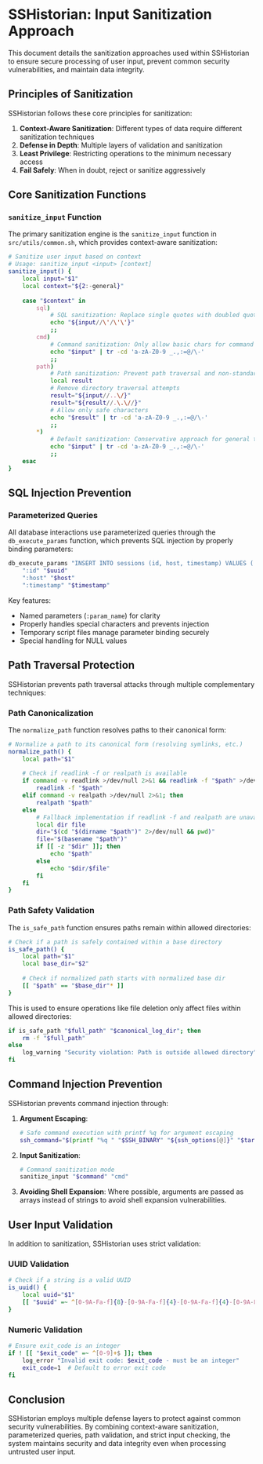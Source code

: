 # SSHistorian: Input Sanitization Approach

This document details the sanitization approaches used within SSHistorian to ensure secure processing of user input, prevent common security vulnerabilities, and maintain data integrity.

## Principles of Sanitization

SSHistorian follows these core principles for sanitization:

1. **Context-Aware Sanitization**: Different types of data require different sanitization techniques
2. **Defense in Depth**: Multiple layers of validation and sanitization
3. **Least Privilege**: Restricting operations to the minimum necessary access
4. **Fail Safely**: When in doubt, reject or sanitize aggressively

## Core Sanitization Functions

### `sanitize_input` Function

The primary sanitization engine is the `sanitize_input` function in `src/utils/common.sh`, which provides context-aware sanitization:

```bash
# Sanitize user input based on context
# Usage: sanitize_input <input> [context]
sanitize_input() {
    local input="$1"
    local context="${2:-general}"
    
    case "$context" in
        sql)
            # SQL sanitization: Replace single quotes with doubled quotes
            echo "${input//\'/\'\'}"
            ;;
        cmd)
            # Command sanitization: Only allow basic chars for command execution
            echo "$input" | tr -cd 'a-zA-Z0-9 _.,:=@/\-'
            ;;
        path)
            # Path sanitization: Prevent path traversal and non-standard chars
            local result
            # Remove directory traversal attempts
            result="${input//..\/}"
            result="${result//.\.\//}"
            # Allow only safe characters
            echo "$result" | tr -cd 'a-zA-Z0-9 _.,:=@/\-'
            ;;
        *)
            # Default sanitization: Conservative approach for general text
            echo "$input" | tr -cd 'a-zA-Z0-9 _.,:=@/\-'
            ;;
    esac
}
```

## SQL Injection Prevention

### Parameterized Queries

All database interactions use parameterized queries through the `db_execute_params` function, which prevents SQL injection by properly binding parameters:

```bash
db_execute_params "INSERT INTO sessions (id, host, timestamp) VALUES (:id, :host, :timestamp);"
    ":id" "$uuid"
    ":host" "$host"
    ":timestamp" "$timestamp"
```

Key features:
- Named parameters (`:param_name`) for clarity
- Properly handles special characters and prevents injection
- Temporary script files manage parameter binding securely
- Special handling for NULL values

## Path Traversal Protection

SSHistorian prevents path traversal attacks through multiple complementary techniques:

### Path Canonicalization

The `normalize_path` function resolves paths to their canonical form:

```bash
# Normalize a path to its canonical form (resolving symlinks, etc.)
normalize_path() {
    local path="$1"
    
    # Check if readlink -f or realpath is available
    if command -v readlink >/dev/null 2>&1 && readlink -f "$path" >/dev/null 2>&1; then
        readlink -f "$path"
    elif command -v realpath >/dev/null 2>&1; then
        realpath "$path"
    else
        # Fallback implementation if readlink -f and realpath are unavailable
        local dir file
        dir="$(cd "$(dirname "$path")" 2>/dev/null && pwd)"
        file="$(basename "$path")"
        if [[ -z "$dir" ]]; then
            echo "$path"
        else
            echo "$dir/$file"
        fi
    fi
}
```

### Path Safety Validation

The `is_safe_path` function ensures paths remain within allowed directories:

```bash
# Check if a path is safely contained within a base directory
is_safe_path() {
    local path="$1"
    local base_dir="$2"
    
    # Check if normalized path starts with normalized base dir
    [[ "$path" == "$base_dir"* ]]
}
```

This is used to ensure operations like file deletion only affect files within allowed directories:

```bash
if is_safe_path "$full_path" "$canonical_log_dir"; then
    rm -f "$full_path"
else
    log_warning "Security violation: Path is outside allowed directory"
fi
```

## Command Injection Prevention

SSHistorian prevents command injection through:

1. **Argument Escaping**:
   ```bash
   # Safe command execution with printf %q for argument escaping
   ssh_command="$(printf "%q " "$SSH_BINARY" "${ssh_options[@]}" "$target")"
   ```

2. **Input Sanitization**:
   ```bash
   # Command sanitization mode
   sanitize_input "$command" "cmd"
   ```

3. **Avoiding Shell Expansion**:
   Where possible, arguments are passed as arrays instead of strings to avoid shell expansion vulnerabilities.

## User Input Validation

In addition to sanitization, SSHistorian uses strict validation:

### UUID Validation

```bash
# Check if a string is a valid UUID
is_uuid() {
    local uuid="$1"
    [[ "$uuid" =~ ^[0-9A-Fa-f]{8}-[0-9A-Fa-f]{4}-[0-9A-Fa-f]{4}-[0-9A-Fa-f]{4}-[0-9A-Fa-f]{12}$ ]]
}
```

### Numeric Validation

```bash
# Ensure exit_code is an integer
if ! [[ "$exit_code" =~ ^[0-9]+$ ]]; then
    log_error "Invalid exit code: $exit_code - must be an integer"
    exit_code=1  # Default to error exit code
fi
```

## Conclusion

SSHistorian employs multiple defense layers to protect against common security vulnerabilities. By combining context-aware sanitization, parameterized queries, path validation, and strict input checking, the system maintains security and data integrity even when processing untrusted user input.